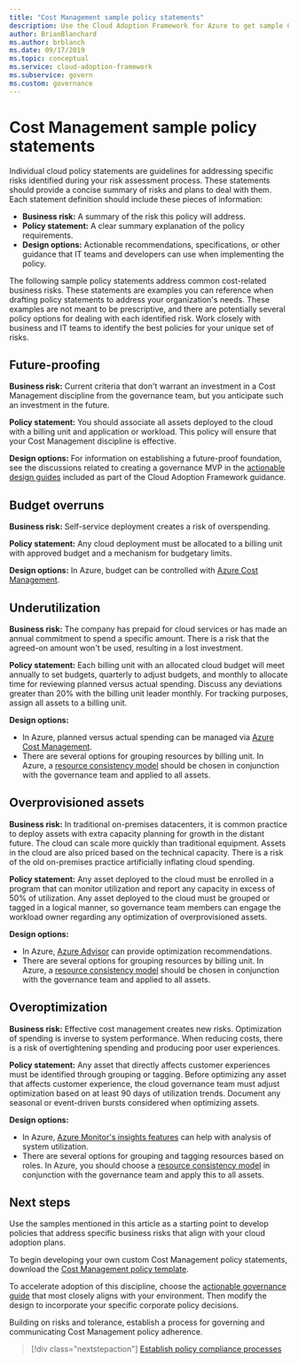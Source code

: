 ```yaml
---
title: "Cost Management sample policy statements"
description: Use the Cloud Adoption Framework for Azure to get sample Cost Management policy statements that will help you draft policy statements.
author: BrianBlanchard
ms.author: brblanch
ms.date: 09/17/2019
ms.topic: conceptual
ms.service: cloud-adoption-framework
ms.subservice: govern
ms.custom: governance
---
```


# Cost Management sample policy statements

Individual cloud policy statements are guidelines for addressing specific risks identified during your risk assessment process. These statements should provide a concise summary of risks and plans to deal with them. Each statement definition should include these pieces of information:

- **Business risk:** A summary of the risk this policy will address.
- **Policy statement:** A clear summary explanation of the policy requirements.
- **Design options:** Actionable recommendations, specifications, or other guidance that IT teams and developers can use when implementing the policy.

The following sample policy statements address common cost-related business risks. These statements are examples you can reference when drafting policy statements to address your organization's needs. These examples are not meant to be prescriptive, and there are potentially several policy options for dealing with each identified risk. Work closely with business and IT teams to identify the best policies for your unique set of risks.

## Future-proofing

**Business risk:** Current criteria that don't warrant an investment in a Cost Management discipline from the governance team, but you anticipate such an investment in the future.

**Policy statement:** You should associate all assets deployed to the cloud with a billing unit and application or workload. This policy will ensure that your Cost Management discipline is effective.

**Design options:** For information on establishing a future-proof foundation, see the discussions related to creating a governance MVP in the [actionable design guides](../guides/index.md) included as part of the Cloud Adoption Framework guidance.

## Budget overruns

**Business risk:** Self-service deployment creates a risk of overspending.

**Policy statement:** Any cloud deployment must be allocated to a billing unit with approved budget and a mechanism for budgetary limits.

**Design options:** In Azure, budget can be controlled with [Azure Cost Management](/azure/cost-management/manage-budgets).

## Underutilization

**Business risk:** The company has prepaid for cloud services or has made an annual commitment to spend a specific amount. There is a risk that the agreed-on amount won't be used, resulting in a lost investment.

**Policy statement:** Each billing unit with an allocated cloud budget will meet annually to set budgets, quarterly to adjust budgets, and monthly to allocate time for reviewing planned versus actual spending. Discuss any deviations greater than 20% with the billing unit leader monthly. For tracking purposes, assign all assets to a billing unit.

**Design options:**

- In Azure, planned versus actual spending can be managed via [Azure Cost Management](/azure/cost-management/quick-acm-cost-analysis).
- There are several options for grouping resources by billing unit. In Azure, a [resource consistency model](../../decision-guides/resource-consistency/index.md) should be chosen in conjunction with the governance team and applied to all assets.

## Overprovisioned assets

**Business risk:** In traditional on-premises datacenters, it is common practice to deploy assets with extra capacity planning for growth in the distant future. The cloud can scale more quickly than traditional equipment. Assets in the cloud are also priced based on the technical capacity. There is a risk of the old on-premises practice artificially inflating cloud spending.

**Policy statement:** Any asset deployed to the cloud must be enrolled in a program that can monitor utilization and report any capacity in excess of 50% of utilization. Any asset deployed to the cloud must be grouped or tagged in a logical manner, so governance team members can engage the workload owner regarding any optimization of overprovisioned assets.

**Design options:**

- In Azure, [Azure Advisor](/azure/advisor/advisor-cost-recommendations) can provide optimization recommendations.
- There are several options for grouping resources by billing unit. In Azure, a [resource consistency model](../../decision-guides/resource-consistency/index.md) should be chosen in conjunction with the governance team and applied to all assets.

## Overoptimization

**Business risk:** Effective cost management creates new risks. Optimization of spending is inverse to system performance. When reducing costs, there is a risk of overtightening spending and producing poor user experiences.

**Policy statement:** Any asset that directly affects customer experiences must be identified through grouping or tagging. Before optimizing any asset that affects customer experience, the cloud governance team must adjust optimization based on at least 90 days of utilization trends. Document any seasonal or event-driven bursts considered when optimizing assets.

**Design options:**

- In Azure, [Azure Monitor's insights features](/azure/azure-monitor/insights/vminsights-performance) can help with analysis of system utilization.
- There are several options for grouping and tagging resources based on roles. In Azure, you should choose a [resource consistency model](../../decision-guides/resource-consistency/index.md) in conjunction with the governance team and apply this to all assets.

## Next steps

Use the samples mentioned in this article as a starting point to develop policies that address specific business risks that align with your cloud adoption plans.

To begin developing your own custom Cost Management policy statements, download the [Cost Management policy template](./template.md).

To accelerate adoption of this discipline, choose the [actionable governance guide](../guides/index.md) that most closely aligns with your environment. Then modify the design to incorporate your specific corporate policy decisions.

Building on risks and tolerance, establish a process for governing and communicating Cost Management policy adherence.

> [!div class="nextstepaction"]
> [Establish policy compliance processes](./compliance-processes.md)
